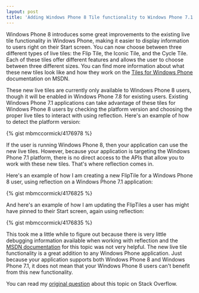 ```yaml
---
layout: post
title: 'Adding Windows Phone 8 Tile functionality to Windows Phone 7.1 applications'
---
```


Windows Phone 8 introduces some great improvements to the existing live tile functionality in Windows Phone, making it easier to display information to users right on their Start screen. You can now choose between three different types of live tiles: the Flip Tile, the Iconic Tile, and the Cycle Tile. Each of these tiles offer different features and allows the user to choose between three different sizes. You can find more information about what these new tiles look like and how they work on the [Tiles for Windows Phone](http://msdn.microsoft.com/en-us/library/windowsphone/develop/hh202948(v=vs.105).aspx) documentation on MSDN.

These new live tiles are currently only available to Windows Phone 8 users, though it will be enabled in Windows Phone 7.8 for existing users. Existing Windows Phone 7.1 applications can take advantage of these tiles for Windows Phone 8 users by checking the platform version and choosing the proper live tiles to interact with using reflection. Here's an example of how to detect the platform version:

{% gist mbmccormick/4176978 %}

If the user is running Windows Phone 8, then your application can use the new live tiles. However, because your application is targeting the Windows Phone 7.1 platform, there is no direct access to the APIs that allow you to work with these new tiles. That's where reflection comes in.

Here's an example of how I am creating a new FlipTile for a Windows Phone 8 user, using reflection on a Windows Phone 7.1 application:

{% gist mbmccormick/4176825 %}

And here's an example of how I am updating the FlipTiles a user has might have pinned to their Start screen, again using reflection:

{% gist mbmccormick/4176835 %}

This took me a little while to figure out because there is very little debugging information available when working with reflection and the [MSDN documentation](http://msdn.microsoft.com/en-us/library/windowsphone/develop/jj720574(v=vs.105).aspx) for this topic was not very helpful. The new live tile functionality is a great addition to any Windows Phone application. Just because your application supports both Windows Phone 8 and Windows Phone 7.1, it does not mean that your Windows Phone 8 users can't benefit from this new functionality.

You can read my [original question](http://stackoverflow.com/questions/13636069/adding-windows-phone-8-tile-functionality-to-windows-phone-os-7-1-app) about this topic on Stack Overflow.
